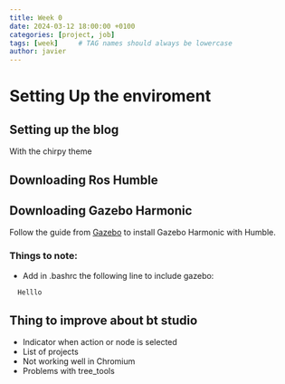 ```yaml
---
title: Week 0
date: 2024-03-12 18:00:00 +0100
categories: [project, job]
tags: [week]     # TAG names should always be lowercase
author: javier
---
```


# Setting Up the enviroment

## Setting up the blog

With the chirpy theme

## Downloading Ros Humble

## Downloading Gazebo Harmonic

Follow the guide from [Gazebo](https://gazebosim.org/docs/latest/ros_installation) to install Gazebo Harmonic with Humble.

### Things to note:

- Add in .bashrc the following line to include gazebo:
```bash
  Helllo      
```

## Thing to improve about bt studio

- Indicator when action or node is selected
- List of projects
- Not working well in Chromium
- Problems with tree_tools
